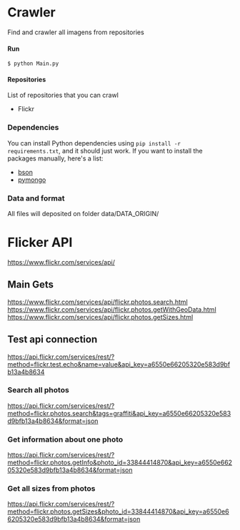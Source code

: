 # Crawler
    
Find and crawler all imagens from repositories

#### Run

`$ python Main.py`

#### Repositories

List of repositories that you can crawl

* Flickr

### Dependencies

You can install Python dependencies using `pip install -r requirements.txt`,
and it should just work. If you want to install the packages manually, here's a
list:

* [bson](https://github.com/py-bson/bson)
* [pymongo](https://pypi.python.org/pypi/pymongo)

### Data and format

All files will deposited on folder data/DATA_ORIGIN/

# Flicker API   
https://www.flickr.com/services/api/
    
## Main Gets
https://www.flickr.com/services/api/flickr.photos.search.html
https://www.flickr.com/services/api/flickr.photos.getWithGeoData.html
https://www.flickr.com/services/api/flickr.photos.getSizes.html

## Test api connection
https://api.flickr.com/services/rest/?method=flickr.test.echo&name=value&api_key=a6550e66205320e583d9bfb13a4b8634

### Search all photos
https://api.flickr.com/services/rest/?method=flickr.photos.search&tags=graffiti&api_key=a6550e66205320e583d9bfb13a4b8634&format=json

### Get information about one photo
https://api.flickr.com/services/rest/?method=flickr.photos.getInfo&photo_id=33844414870&api_key=a6550e66205320e583d9bfb13a4b8634&format=json

### Get all sizes from photos
https://api.flickr.com/services/rest/?method=flickr.photos.getSizes&photo_id=33844414870&api_key=a6550e66205320e583d9bfb13a4b8634&format=json